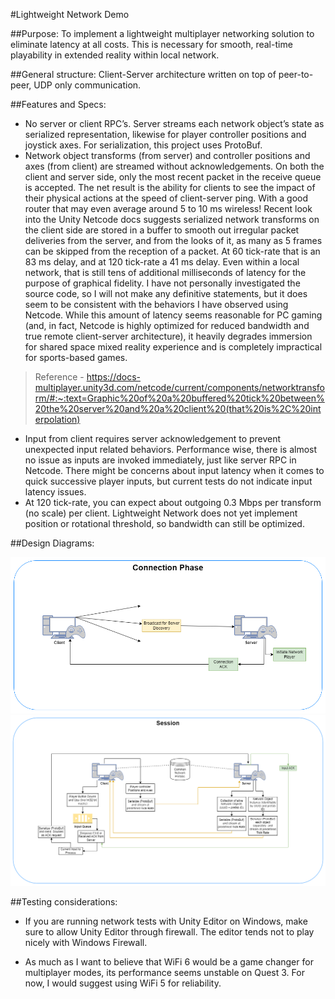 #Lightweight Network Demo

##Purpose: 
To implement a lightweight multiplayer networking solution to eliminate latency at all costs. This is necessary for smooth, real-time playability in extended reality within local network.

##General structure: 
Client-Server architecture written on top of peer-to-peer, UDP only communication.

##Features and Specs:
* No server or client RPC’s. Server streams each network object’s state as serialized representation, likewise for player controller positions and joystick axes. For serialization, this project uses ProtoBuf.
* Network object transforms (from server) and controller positions and axes (from client) are streamed without acknowledgements. On both the client and server side, only the most recent packet in the receive queue is accepted. The net result is the ability for clients to see the impact of their physical actions at the speed of client-server ping. With a good router that may even average around 5 to 10 ms wireless! Recent look into the Unity Netcode docs suggests serialized network transforms on the client side are stored in a buffer to smooth out irregular packet deliveries from the server, and from the looks of it, as many as 5 frames can be skipped from the reception of a packet. At 60 tick-rate that is an 83 ms delay, and at 120 tick-rate a 41 ms delay. Even within a local network, that is still tens of additional milliseconds of latency for the purpose of graphical fidelity. I have not personally investigated the source code, so I will not make any definitive statements, but it does seem to be consistent with the behaviors I have observed using Netcode. While this amount of latency seems reasonable for PC gaming (and, in fact, Netcode is highly optimized for reduced bandwidth and true remote client-server architecture), it heavily degrades immersion for shared space mixed reality experience and is completely impractical for sports-based games.
>Reference - https://docs-multiplayer.unity3d.com/netcode/current/components/networktransform/#:~:text=Graphic%20of%20a%20buffered%20tick%20between%20the%20server%20and%20a%20client%20(that%20is%2C%20interpolation)

* Input from client requires server acknowledgement to prevent unexpected input related behaviors. Performance wise, there is almost no issue as inputs are invoked immediately, just like server RPC in Netcode. There might be concerns about input latency when it comes to quick successive player inputs, but current tests do not indicate input latency issues.
* At 120 tick-rate, you can expect about outgoing 0.3 Mbps per transform (no scale) per client. Lightweight Network does not yet implement position or rotational threshold, so bandwidth can still be optimized.

##Design Diagrams:

<p align="center">
  <img src="README_RESOURCES/ConnectionPhase.png"/>
  <br>
  <img src="README_RESOURCES/Session.png"/>
</p>

##Testing considerations:
* If you are running network tests with Unity Editor on Windows, make sure to allow Unity Editor through firewall. The editor tends not to play nicely with Windows Firewall.

* As much as I want to believe that WiFi 6 would be a game changer for multiplayer modes, its performance seems unstable on Quest 3. For now, I would suggest using WiFi 5 for reliability.
